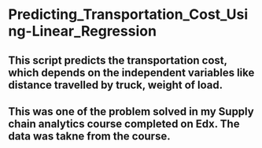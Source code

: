 # Predicting_Transportation_Cost_Using-Linear_Regression

## This script predicts the transportation cost, which depends on the independent variables like distance travelled by truck, weight of load.
## This was one of the problem solved in my Supply chain analytics course completed on Edx. The data was takne from the course.

